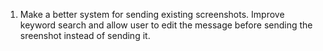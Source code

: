 1. Make a better system for sending existing screenshots. Improve keyword search and allow user to edit the message before sending the sreenshot instead of sending it.